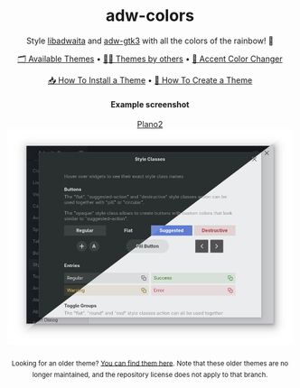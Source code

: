<div align="center">
  <h1>adw-colors</h1>
  <p> Style <a href="https://gnome.pages.gitlab.gnome.org/libadwaita/">libadwaita</a> and <a href="https://github.com/lassekongo83/adw-gtk3">adw-gtk3</a> with all the colors of the rainbow! 🌈</p>

  <p align="center">
    <a href="./themes#available-themes">🗂️ Available Themes</a> •
    <a href="./themes#themes-by-others">🧑‍🎨 Themes by others</a> •
    <a href="./scripts/accent-color-change">🎨 Accent Color Changer</a>
  </p>
  <p align="center">
    <a href="./docs/HOWTO_INSTALL.md">📥 How To Install a Theme</a> •
    <a href="./docs/HOWTO_CREATE.md">🔧 How To Create a Theme</a>
  </p>

</div>

<div align="center">
  <h4>Example screenshot</h4>
  <a href="./themes/Plano2#plano2">Plano2</a>
  <img src="./themes/Plano2/screenshot.png?raw=true" alt="Plano2"></td>

<br>
<br>
<sub>Looking for an older theme? <a href="https://github.com/lassekongo83/adw-colors/tree/old">You can find them here</a>. Note that these older themes are no longer maintained, and the repository license does not apply to that branch.</sub>
</div>
